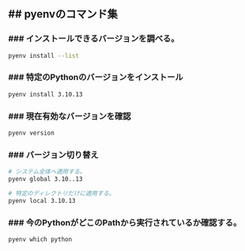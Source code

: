 ## ## pyenvのコマンド集
### ### インストールできるバージョンを調べる。
```sh
pyenv install --list
```

### ### 特定のPythonのバージョンをインストール
```sh
pyenv install 3.10.13
```

### ### 現在有効なバージョンを確認
```sh
pyenv version
```

### ### バージョン切り替え
```sh
# システム全体へ適用する。
pyenv global 3.10..13

# 特定のディレクトリだけに適用する。
pyenv local 3.10.13
```

### ### 今のPythonがどこのPathから実行されているか確認する。
```sh
pyenv which python
```

